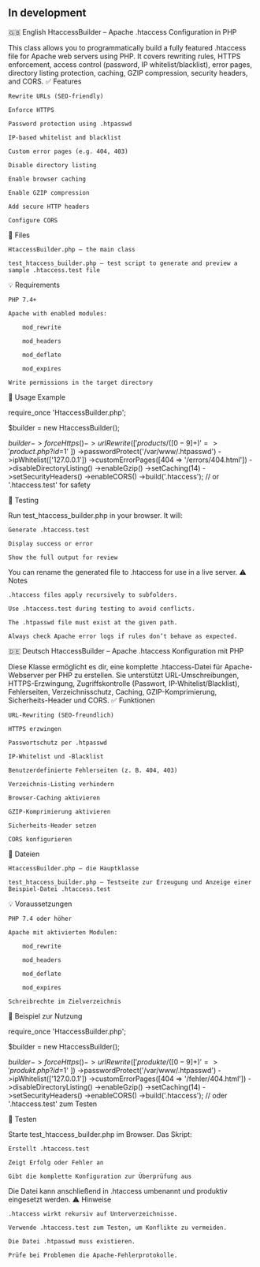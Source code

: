 In development
-------------------------------
🇬🇧 English
HtaccessBuilder – Apache .htaccess Configuration in PHP

This class allows you to programmatically build a fully featured .htaccess file for Apache web servers using PHP. It covers rewriting rules, HTTPS enforcement, access control (password, IP whitelist/blacklist), error pages, directory listing protection, caching, GZIP compression, security headers, and CORS.
✅ Features

    Rewrite URLs (SEO-friendly)

    Enforce HTTPS

    Password protection using .htpasswd

    IP-based whitelist and blacklist

    Custom error pages (e.g. 404, 403)

    Disable directory listing

    Enable browser caching

    Enable GZIP compression

    Add secure HTTP headers

    Configure CORS

📁 Files

    HtaccessBuilder.php – the main class

    test_htaccess_builder.php – test script to generate and preview a sample .htaccess.test file

💡 Requirements

    PHP 7.4+

    Apache with enabled modules:

        mod_rewrite

        mod_headers

        mod_deflate

        mod_expires

    Write permissions in the target directory

🚀 Usage Example

require_once 'HtaccessBuilder.php';

$builder = new HtaccessBuilder();

$builder
    ->forceHttps()
    ->urlRewrite([
        'products/([0-9]+)' => 'product.php?id=$1'
    ])
    ->passwordProtect('/var/www/.htpasswd')
    ->ipWhitelist(['127.0.0.1'])
    ->customErrorPages([404 => '/errors/404.html'])
    ->disableDirectoryListing()
    ->enableGzip()
    ->setCaching(14)
    ->setSecurityHeaders()
    ->enableCORS()
    ->build('.htaccess'); // or '.htaccess.test' for safety

🧪 Testing

Run test_htaccess_builder.php in your browser. It will:

    Generate .htaccess.test

    Display success or error

    Show the full output for review

You can rename the generated file to .htaccess for use in a live server.
⚠️ Notes

    .htaccess files apply recursively to subfolders.

    Use .htaccess.test during testing to avoid conflicts.

    The .htpasswd file must exist at the given path.

    Always check Apache error logs if rules don’t behave as expected.

🇩🇪 Deutsch
HtaccessBuilder – Apache .htaccess Konfiguration mit PHP

Diese Klasse ermöglicht es dir, eine komplette .htaccess-Datei für Apache-Webserver per PHP zu erstellen. Sie unterstützt URL-Umschreibungen, HTTPS-Erzwingung, Zugriffskontrolle (Passwort, IP-Whitelist/Blacklist), Fehlerseiten, Verzeichnisschutz, Caching, GZIP-Komprimierung, Sicherheits-Header und CORS.
✅ Funktionen

    URL-Rewriting (SEO-freundlich)

    HTTPS erzwingen

    Passwortschutz per .htpasswd

    IP-Whitelist und -Blacklist

    Benutzerdefinierte Fehlerseiten (z. B. 404, 403)

    Verzeichnis-Listing verhindern

    Browser-Caching aktivieren

    GZIP-Komprimierung aktivieren

    Sicherheits-Header setzen

    CORS konfigurieren

📁 Dateien

    HtaccessBuilder.php – die Hauptklasse

    test_htaccess_builder.php – Testseite zur Erzeugung und Anzeige einer Beispiel-Datei .htaccess.test

💡 Voraussetzungen

    PHP 7.4 oder höher

    Apache mit aktivierten Modulen:

        mod_rewrite

        mod_headers

        mod_deflate

        mod_expires

    Schreibrechte im Zielverzeichnis

🚀 Beispiel zur Nutzung

require_once 'HtaccessBuilder.php';

$builder = new HtaccessBuilder();

$builder
    ->forceHttps()
    ->urlRewrite([
        'produkte/([0-9]+)' => 'produkt.php?id=$1'
    ])
    ->passwordProtect('/var/www/.htpasswd')
    ->ipWhitelist(['127.0.0.1'])
    ->customErrorPages([404 => '/fehler/404.html'])
    ->disableDirectoryListing()
    ->enableGzip()
    ->setCaching(14)
    ->setSecurityHeaders()
    ->enableCORS()
    ->build('.htaccess'); // oder '.htaccess.test' zum Testen

🧪 Testen

Starte test_htaccess_builder.php im Browser. Das Skript:

    Erstellt .htaccess.test

    Zeigt Erfolg oder Fehler an

    Gibt die komplette Konfiguration zur Überprüfung aus

Die Datei kann anschließend in .htaccess umbenannt und produktiv eingesetzt werden.
⚠️ Hinweise

    .htaccess wirkt rekursiv auf Unterverzeichnisse.

    Verwende .htaccess.test zum Testen, um Konflikte zu vermeiden.

    Die Datei .htpasswd muss existieren.

    Prüfe bei Problemen die Apache-Fehlerprotokolle.
